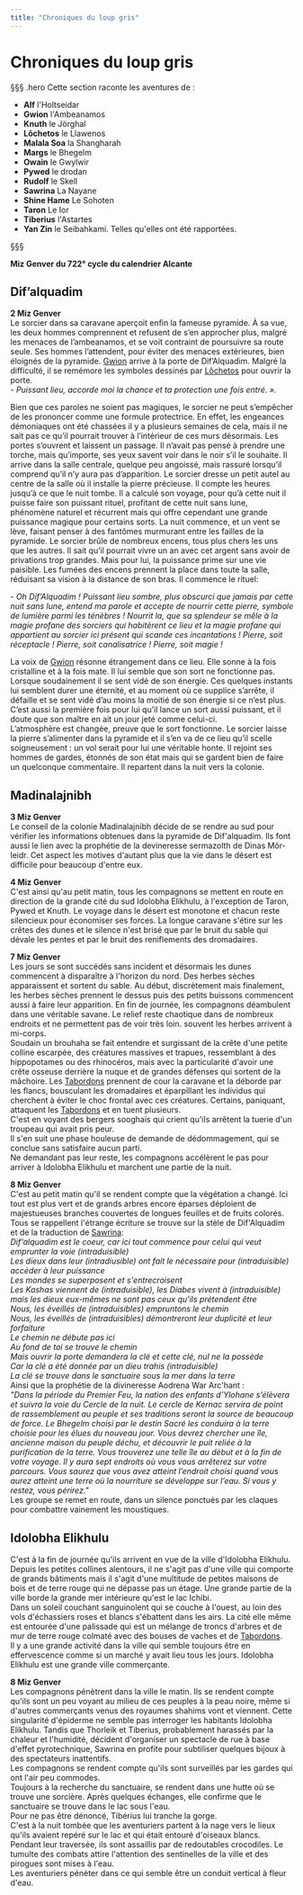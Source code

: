 ```yaml
---
title: "Chroniques du loup gris"
---
```

# Chroniques du loup gris

§§§ .hero
Cette section raconte les aventures de :
- **Alf** l'Holtseidar
- **Gwion** l'Ambeanamos
- **Knuth** le Jörghal
- **Lôchetos** le Llawenos
- **Malala Soa** la Shangharah
- **Margs** le Bhegelm
- **Owain** le Gwylwir
- **Pywed** le drodan
- **Rudolf** le Skell
- **Sawrina** La Nayane
- **Shine Hame** Le Sohoten
- **Taron** Le Ior
- **Tiberius** l'Astartes
- **Yan Zin** le Seibahkami.
Telles qu'elles ont été rapportées.

§§§

**Miz Genver du 722° cycle du calendrier Alcante**

## Dif’alquadim  
**2 Miz Genver**   
Le sorcier dans sa caravane aperçoit enfin la fameuse pyramide. À sa vue, les deux hommes comprennent et refusent de s’en approcher plus, malgré les menaces de l’ambeanamos, et se voit contraint de poursuivre sa route seule. Ses hommes l’attendent, pour éviter des menaces extérieures, bien éloignés de la pyramide. [Gwion](/bestiaire/gwion-gornoc)  arrive à la porte de Dif’Alquadim. Malgré la difficulté, il se remémore les symboles dessinés par [Lôchetos](/bestiaire/lochetos-vlatcano) pour ouvrir la porte.   
*-  Puissant lieu, accorde moi la chance et ta protection une fois entré. ».*  

Bien que ces paroles ne soient pas magiques, le sorcier ne peut s’empêcher de les prononcer comme une formule protectrice. En effet, les engeances démoniaques ont été chassées il y a plusieurs semaines de cela, mais il ne sait pas ce qu’il pourrait trouver à l’intérieur de ces murs désormais. Les portes s’ouvrent et laissent un passage. Il n’avait pas pensé à prendre une torche, mais qu’importe, ses yeux savent voir dans le noir s’il le souhaite. Il arrive dans la salle centrale, quelque peu angoissé, mais rassuré lorsqu’il comprend qu’il n’y aura pas d’apparition. Le sorcier dresse un petit autel au centre de la salle où il installe la pierre précieuse. Il compte les heures jusqu’à ce que le nuit tombe. Il a calculé son voyage, pour qu’à cette nuit il puisse faire son puissant rituel, profitant de cette nuit sans lune, phénomène naturel et récurrent mais qui offre cependant une grande puissance magique pour certains sorts. La nuit commence, et un vent se lève, faisant penser à des fantômes murmurant entre les failles de la pyramide. Le sorcier brûle de nombreux encens, tous plus chers les uns que les autres. Il sait qu’il pourrait vivre un an avec cet argent sans avoir de privations trop grandes. Mais pour lui, la puissance prime sur une vie paisible. Les fumées des encens prennent la place dans toute la salle, réduisant sa vision à la distance de son bras. Il commence le rituel:   

*- Oh Dif’Alquadim ! Puissant lieu sombre, plus obscurci que jamais par cette nuit sans lune, entend ma parole et accepte de nourrir cette pierre, symbole de lumière parmi les ténèbres ! Nourrit la, que sa splendeur se mêle à la magie profane des sorciers qui habitèrent ce lieu et la magie profane qui appartient au sorcier ici présent qui scande ces incantations ! Pierre, soit réceptacle ! Pierre, soit canalisatrice ! Pierre, soit magie !*   

La voix de [Gwion](/bestiaire/gwion-gornoc)  résonne étrangement dans ce lieu. Elle sonne à la fois cristalline et à la fois mate. Il lui semble que son sort ne fonctionne pas. Lorsque soudainement il se sent vidé de son énergie. Ces quelques instants lui semblent durer une éternité, et au moment où ce supplice s’arrête, il défaille et se sent vidé d’au moins la moitié de son énergie si ce n’est plus. C’est aussi la première fois pour lui qu’il lance un sort aussi puissant, et il doute que son maître en ait un jour jeté comme celui-ci.  
L’atmosphère est changée, preuve que le sort fonctionne. Le sorcier laisse la pierre s’alimenter dans la pyramide et il s’en va de ce lieu qu’il scelle soigneusement : un vol serait pour lui une véritable honte. Il rejoint ses hommes de gardes, étonnés de son état mais qui se gardent bien de faire un quelconque commentaire. Il repartent dans la nuit vers la colonie.  

## Madinalajnibh   
**3 Miz Genver**  
Le conseil de la colonie Madinalajnibh décide de se rendre au sud pour vérifier les informations obtenues dans la pyramide de Dif'alquadim. Ils font aussi le lien avec la prophétie de la devineresse sermazolth de Dinas Môr-leidr. Cet aspect les motives d'autant plus que la vie dans le désert est difficile pour beaucoup d'entre eux.

**4 Miz Genver**   
C'est ainsi qu'au petit matin, tous les compagnons se mettent en route en direction de la grande cité du sud Idolobha Elikhulu, à l'exception de Taron, Pywed et Knuth. Le voyage dans le désert est monotone et chacun reste silencieux pour économiser ses forces. La longue caravane s'étire sur les crêtes des dunes et le silence n'est brisé que par le bruit du sable qui dévale les pentes et par le bruit des reniflements des dromadaires.   

**7 Miz Genver**   
Les jours se sont succédés sans incident et désormais les dunes commencent à disparaître à l'horizon du nord. Des herbes sèches apparaissent et sortent du sable. Au début, discrètement mais finalement, les herbes sèches prennent le dessus puis des petits buissons commencent aussi à faire leur apparition. En fin de journée, les compagnons déambulent dans une véritable savane. Le relief reste chaotique dans de nombreux endroits et ne permettent pas de voir très loin. souvent les herbes arrivent à mi-corps.   
Soudain un brouhaha se fait entendre et surgissant de la crête d'une petite colline escarpée, des créatures massives et trapues, ressemblant à des hippopotames ou des rhinocéros, mais avec la particularité d'avoir une crête osseuse derrière la nuque et de grandes défenses qui sortent de la mâchoire. Les [Tabordons](/bestiaire/tabordon) prennent de cour la caravane et la déborde par les flancs, bousculant les dromadaires et éparpillant les individus qui cherchent à éviter le choc frontal avec ces créatures. Certains, paniquant, attaquent les [Tabordons](/bestiaire/tabordon) et en tuent plusieurs.  
C'est en voyant des bergers sooghaïs qui crient qu'ils arrêtent la tuerie d'un troupeau qui avait pris peur.   
Il s'en suit une phase houleuse de demande de dédommagement, qui se conclue sans satisfaire aucun parti.   
Ne demandant pas leur reste, les compagnons accélèrent le pas pour arriver à Idolobha Elikhulu et marchent une partie de la nuit.  

**8 Miz Genver**   
C'est au petit matin qu'il se rendent compte que la végétation a changé. Ici tout est plus vert et de grands arbres encore éparses déploient de majestueuses branches couvertes de longues feuilles et de fruits colorés.  
Tous se rappellent l'étrange écriture se trouve sur la stèle de Dif'Alquadim et de la traduction de [Sawrina](/bestiaire/sawrina-semiramis/):  
*Dif'alquadim est le coeur, car ici tout commence pour celui qui veut emprunter la voie (intraduisible)*  
*Les dieux dans leur (intradiusible) ont fait le nécessaire pour (intraduisible) accéder à leur puissance*   
*Les mondes se superposent et s'entrecroisent*   
*Les Kashas viennent de (intraduisible), les Diabes vivent à (intraduisible) mais les dieux eux-mêmes ne sont pas ceux qu'ils prétendent être*   
*Nous, les éveillés de (intraduisibles) empruntons le chemin*   
*Nous, les éveillés de (intraduisibles) démontreront leur duplicité et leur forfaiture*   
*Le chemin ne débute pas ici*  
*Au fond de toi se trouve le chemin*  
*Mais ouvrir la porte demandera la clé et cette clé, nul ne la possède*   
*Car la clé a été donnée par un dieu trahis (intraduisible)*   
*La clé se trouve dans le sanctuaire sous la mer dans la terre*   
Ainsi que la prophétie de la divineresse Aodrena War Arc'hant :  
*"Dans la période du Premier Feu, la nation des enfants d’Ylohane s’élèvera et suivra la voie du Cercle de la nuit. Le cercle de Kernac servira de point de rassemblement au peuple et ses traditions seront la source de beaucoup de force. Le Bhegelm choisi par le destin Sacré les conduira à la terre choisie pour les élues du nouveau jour. Vous devrez chercher une île, ancienne maison du peuple déchu, et découvrir le puit reliée à la purification de la terre. Vous trouverez une telle île au début et à la fin de votre voyage. Il y aura sept endroits où vous vous arrêterez sur votre parcours. Vous saurez que vous avez atteint l’endroit choisi quand vous aurez atteint une terre où la nourriture se développe sur l’eau. Si vous y restez, vous périrez."*     
Les groupe se remet en route, dans un silence ponctués par les claques pour combattre vainement les moustiques.   

## Idolobha Elikhulu   
C'est à la fin de journée qu'ils arrivent en vue de la ville d'Idolobha Elikhulu. Depuis les petites collines alentours, il ne s'agit pas d'une ville qui comporte de grands bâtiments mais il s'agit d'une multitude de petites maisons de bois et de terre rouge qui ne dépasse pas un étage. Une grande partie de la ville borde la grande mer intérieure qu'est le lac Ichibi.   
Dans un soleil couchant sanguinolent qui se couche à l'ouest, au loin des vols d'échassiers roses et blancs s'ébattent dans les airs. La cité elle même est entourée d'une palissade qui est un mélange de troncs d'arbres et de mur de terre rouge colmaté avec des bouses de vaches et de [Tabordons](/bestiaire/tabordon).   
Il y a une grande activité dans la ville qui semble toujours être en effervescence comme si un marché y avait lieu tous les jours.
Idolobha Elikhulu est une grande ville commerçante.  

**8 Miz Genver**   
Les compagnons pénètrent dans la ville le matin. Ils se rendent compte qu'ils sont un peu voyant au milieu de ces peuples à la peau noire, même si d'autres commerçants venus des royaumes shahims vont et viennent. Cette singularité d'épiderme ne semble pas interroger les habitants Idolobha Elikhulu. Tandis que Thorleik et Tiberius, probablement harassés par la chaleur et l'humidité, décident d'organiser un spectacle de rue à base d'effet pyrotechnique, Sawrina en profite pour subtiliser quelques bijoux à des spectateurs inattentifs.  
Les compagnons se rendent compte qu'ils sont surveillés par les gardes qui ont l'air peu commodes.   
Toujours à la recherche du sanctuaire, se rendent dans une hutte où se trouve une sorcière. Après quelques échanges, elle confirme que le sanctuaire se trouve dans le lac sous l'eau.   
Pour ne pas être dénoncé, Tibérius lui tranche la gorge.   
C'est à la nuit tombée que les aventuriers partent à la nage vers le lieux qu'ils avaient repéré sur le lac et qui était entouré d'oiseaux blancs.   
Pendant leur traversée, ils sont assaillis par de redoutables crocodiles. Le tumulte des combats attire l'attention des sentinelles de la ville et des pirogues sont mises à l'eau.   
Les aventuriers pénèter dans ce qui semble être un conduit vertical à fleur d'eau.     
